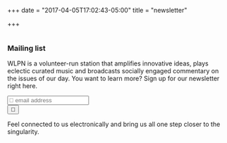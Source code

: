 +++
date = "2017-04-05T17:02:43-05:00"
title = "newsletter"

+++

![]()

### Mailing list

WLPN is a volunteer-run station that amplifies innovative ideas, plays eclectic curated music and broadcasts socially engaged commentary on the issues of our day. You want to learn more? Sign up for our newsletter right here. <link href="wlpn.css" rel="stylesheet" type="text/css">  

<div id="mc_embed_signup">
<form action="http://lumpenradio.us10.list-manage.com/subscribe/post?u=e9b74940ea8fe328ad492732d&amp;id=1e0f524d1e" method="post" id="mc-embedded-subscribe-form" name="mc-embedded-subscribe-form" class="validate" target="_blank" novalidate="">
<div id="mc_embed_signup_scroll"><input type="email" spellcheck="false" value="" name="EMAIL" class="email" id="mce-EMAIL" placeholder=" email address" required="">
<div style="position: absolute; left: -5000px;"><input type="text" autocomplete="off" autocorrect="off" autocapitalize="off" spellcheck="false" name="b_e9b74940ea8fe328ad492732d_1e0f524d1e" tabindex="-1" value=""></div>
<div class="clear"><input type="submit" value="" name="subscribe" id="mc-embedded-subscribe" class="button"></div>
</div>
</form>
</div>

Feel connected to us electronically and bring us all one step closer to the singularity.
